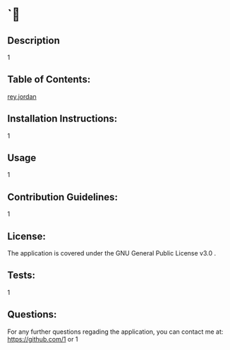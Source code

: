 # `🏫 
 ## Description 
 1 
 ## Table of Contents: 
 [rey](#rey),[jordan](#jordan) 
  ## Installation Instructions: 
 1 
 ##  Usage 
 1 
 ## Contribution Guidelines: 
 1 
## License: 
 The application is covered under the GNU General Public License v3.0 . 
 ## Tests: 
 1 
 ## Questions: 
For any further questions regading the application,  you can contact me at: https://github.com/1 or 1